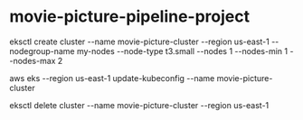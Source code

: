 # movie-picture-pipeline-project

eksctl create cluster --name movie-picture-cluster --region us-east-1 --nodegroup-name my-nodes --node-type t3.small --nodes 1 --nodes-min 1 --nodes-max 2

aws eks --region us-east-1 update-kubeconfig --name movie-picture-cluster

eksctl delete cluster --name movie-picture-cluster --region us-east-1

